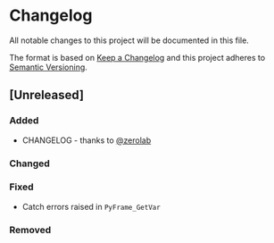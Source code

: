 # Changelog

All notable changes to this project will be documented in this file.

The format is based on [Keep a Changelog](https://keepachangelog.com/en/1.0.0/) and this project adheres to [Semantic Versioning](https://semver.org/spec/v2.0.0.html).

## [Unreleased]

### Added

- CHANGELOG - thanks to [@zerolab](https://github.com/zerolab)

### Changed

### Fixed

- Catch errors raised in `PyFrame_GetVar`

### Removed
